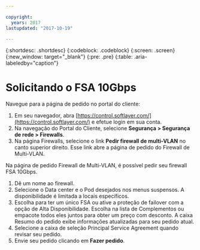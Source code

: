 ```yaml
---

copyright:
  years: 2017
lastupdated: "2017-10-19"

---
```


{:shortdesc: .shortdesc}
{:codeblock: .codeblock}
{:screen: .screen}
{:new_window: target="_blank"}
{:pre: .pre}
{:table: .aria-labeledby="caption"}

# Solicitando o FSA 10Gbps

Navegue para a página de pedido no portal do cliente:

1. Em seu navegador, abra [https://control.softlayer.com/](https://control.softlayer.com/) e efetue login em sua conta.
2. Na navegação do Portal do Cliente, selecione **Segurança > Segurança de rede > Firewalls**.
3. Na página Firewalls, selecione o link **Pedir firewall de multi-VLAN** no canto superior direito. Esse link abre a página de pedido do Firewall de Multi-VLAN.

Na página de pedido Firewall de Multi-VLAN, é possível pedir seu firewall FSA 10Gbps.

1. Dê um nome ao firewall.
2. Selecione o Data center e o Pod desejados nos menus suspensos. A disponibilidade é limitada a locais específicos.
3. Escolha para ter um único FSA ou ative a proteção de failover com a opção de Alta Disponibilidade.
Escolha na lista de Complementos ou empacote todos eles juntos para obter um preço com desconto. A caixa Resumo do pedido exibe informações atualizadas para seu pedido atual.
4. Selecione a caixa de seleção Principal Service Agreement quando revisar seu pedido.
5. Envie seu pedido clicando em **Fazer pedido**.

